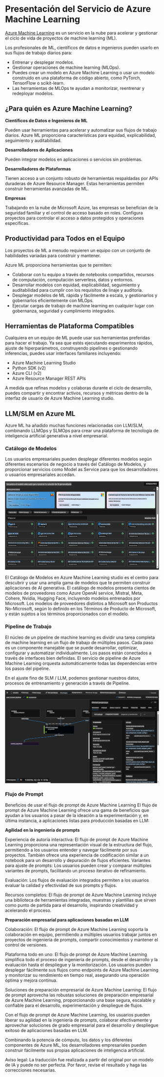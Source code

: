 # **Presentación del Servicio de Azure Machine Learning**

[Azure Machine Learning](https://ml.azure.com?WT.mc_id=aiml-138114-kinfeylo) es un servicio en la nube para acelerar y gestionar el ciclo de vida de proyectos de machine learning (ML).

Los profesionales de ML, científicos de datos e ingenieros pueden usarlo en sus flujos de trabajo diarios para:

- Entrenar y desplegar modelos.
- Gestionar operaciones de machine learning (MLOps).
- Puedes crear un modelo en Azure Machine Learning o usar un modelo construido en una plataforma de código abierto, como PyTorch, TensorFlow o scikit-learn.
- Las herramientas de MLOps te ayudan a monitorizar, reentrenar y redeployar modelos.

## ¿Para quién es Azure Machine Learning?

**Científicos de Datos e Ingenieros de ML**

Pueden usar herramientas para acelerar y automatizar sus flujos de trabajo diarios.
Azure ML proporciona características para equidad, explicabilidad, seguimiento y auditabilidad.

**Desarrolladores de Aplicaciones**

Pueden integrar modelos en aplicaciones o servicios sin problemas.

**Desarrolladores de Plataformas**

Tienen acceso a un conjunto robusto de herramientas respaldadas por APIs duraderas de Azure Resource Manager.
Estas herramientas permiten construir herramientas avanzadas de ML.

**Empresas**

Trabajando en la nube de Microsoft Azure, las empresas se benefician de la seguridad familiar y el control de acceso basado en roles.
Configura proyectos para controlar el acceso a datos protegidos y operaciones específicas.

## Productividad para Todos en el Equipo

Los proyectos de ML a menudo requieren un equipo con un conjunto de habilidades variadas para construir y mantener.

Azure ML proporciona herramientas que te permiten:
- Colaborar con tu equipo a través de notebooks compartidos, recursos de computación, computación serverless, datos y entornos.
- Desarrollar modelos con equidad, explicabilidad, seguimiento y auditabilidad para cumplir con los requisitos de linaje y auditoría.
- Desplegar modelos de ML rápida y fácilmente a escala, y gestionarlos y gobernarlos eficientemente con MLOps.
- Ejecutar cargas de trabajo de machine learning en cualquier lugar con gobernanza, seguridad y cumplimiento integrados.

## Herramientas de Plataforma Compatibles

Cualquiera en un equipo de ML puede usar sus herramientas preferidas para hacer el trabajo.
Ya sea que estés ejecutando experimentos rápidos, ajuste de hiperparámetros, construyendo pipelines o gestionando inferencias, puedes usar interfaces familiares incluyendo:
- Azure Machine Learning Studio
- Python SDK (v2)
- Azure CLI (v2)
- Azure Resource Manager REST APIs

A medida que refinas modelos y colaboras durante el ciclo de desarrollo, puedes compartir y encontrar activos, recursos y métricas dentro de la interfaz de usuario de Azure Machine Learning studio.

## **LLM/SLM en Azure ML**

Azure ML ha añadido muchas funciones relacionadas con LLM/SLM, combinando LLMOps y SLMOps para crear una plataforma de tecnología de inteligencia artificial generativa a nivel empresarial.

### **Catálogo de Modelos**

Los usuarios empresariales pueden desplegar diferentes modelos según diferentes escenarios de negocio a través del Catálogo de Modelos, y proporcionar servicios como Model as Service para que los desarrolladores o usuarios empresariales accedan.

![models](../../../../translated_images/models.cb8d085cb832f2d0d8b24e4c091e223d3aa6a585f5ab53747e8d3db7ed3d2446.es.png)

El Catálogo de Modelos en Azure Machine Learning studio es el centro para descubrir y usar una amplia gama de modelos que te permiten construir aplicaciones de AI generativa. El catálogo de modelos presenta cientos de modelos de proveedores como Azure OpenAI service, Mistral, Meta, Cohere, Nvidia, Hugging Face, incluyendo modelos entrenados por Microsoft. Los modelos de proveedores distintos a Microsoft son Productos No-Microsoft, según lo definido en los Términos de Producto de Microsoft, y están sujetos a los términos proporcionados con el modelo.

### **Pipeline de Trabajo**

El núcleo de un pipeline de machine learning es dividir una tarea completa de machine learning en un flujo de trabajo de múltiples pasos. Cada paso es un componente manejable que se puede desarrollar, optimizar, configurar y automatizar individualmente. Los pasos están conectados a través de interfaces bien definidas. El servicio de pipeline de Azure Machine Learning orquesta automáticamente todas las dependencias entre los pasos del pipeline.

En el ajuste fino de SLM / LLM, podemos gestionar nuestros datos, procesos de entrenamiento y generación a través de Pipeline.

![finetuning](../../../../translated_images/finetuning.45db682d7f536aeb2a5f38d7bd8a42e61d02b6729f6d39df7a97ff4fad4c42b6.es.png)

### **Flujo de Prompt**

Beneficios de usar el flujo de prompt de Azure Machine Learning
El flujo de prompt de Azure Machine Learning ofrece una gama de beneficios que ayudan a los usuarios a pasar de la ideación a la experimentación y, en última instancia, a aplicaciones listas para producción basadas en LLM:

**Agilidad en la ingeniería de prompts**

Experiencia de autoría interactiva: El flujo de prompt de Azure Machine Learning proporciona una representación visual de la estructura del flujo, permitiendo a los usuarios entender y navegar fácilmente por sus proyectos. También ofrece una experiencia de codificación similar a un notebook para un desarrollo y depuración de flujos eficientes.
Variantes para ajuste de prompts: Los usuarios pueden crear y comparar múltiples variantes de prompts, facilitando un proceso iterativo de refinamiento.

Evaluación: Los flujos de evaluación integrados permiten a los usuarios evaluar la calidad y efectividad de sus prompts y flujos.

Recursos completos: El flujo de prompt de Azure Machine Learning incluye una biblioteca de herramientas integradas, muestras y plantillas que sirven como punto de partida para el desarrollo, inspirando creatividad y acelerando el proceso.

**Preparación empresarial para aplicaciones basadas en LLM**

Colaboración: El flujo de prompt de Azure Machine Learning soporta la colaboración en equipo, permitiendo a múltiples usuarios trabajar juntos en proyectos de ingeniería de prompts, compartir conocimientos y mantener el control de versiones.

Plataforma todo en uno: El flujo de prompt de Azure Machine Learning simplifica todo el proceso de ingeniería de prompts, desde el desarrollo y la evaluación hasta el despliegue y la monitorización. Los usuarios pueden desplegar fácilmente sus flujos como endpoints de Azure Machine Learning y monitorizar su rendimiento en tiempo real, asegurando una operación óptima y mejora continua.

Soluciones de preparación empresarial de Azure Machine Learning: El flujo de prompt aprovecha las robustas soluciones de preparación empresarial de Azure Machine Learning, proporcionando una base segura, escalable y confiable para el desarrollo, experimentación y despliegue de flujos.

Con el flujo de prompt de Azure Machine Learning, los usuarios pueden liberar su agilidad en la ingeniería de prompts, colaborar efectivamente y aprovechar soluciones de grado empresarial para el desarrollo y despliegue exitoso de aplicaciones basadas en LLM.

Combinando la potencia de cómputo, los datos y los diferentes componentes de Azure ML, los desarrolladores empresariales pueden construir fácilmente sus propias aplicaciones de inteligencia artificial.

Aviso legal: La traducción fue realizada a partir del original por un modelo de IA y puede no ser perfecta. 
Por favor, revise el resultado y haga las correcciones necesarias.
